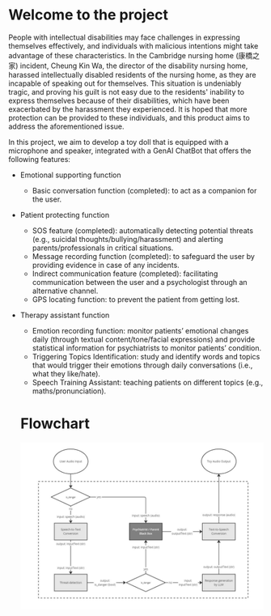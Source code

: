 # Welcome to the project
People with intellectual disabilities may face challenges in expressing themselves effectively, and individuals with malicious intentions might take advantage of these characteristics. In the Cambridge nursing home (康橋之家) incident, Cheung Kin Wa, the director of the disability nursing home, harassed intellectually disabled residents of the nursing home, as they are incapable of speaking out for themselves. This situation is undeniably tragic, and proving his guilt is not easy due to the residents' inability to express themselves because of their disabilities, which have been exacerbated by the harassment they experienced. It is hoped that more protection can be provided to these individuals, and this product aims to address the aforementioned issue.

In this project, we aim to develop a toy doll that is equipped with a microphone and speaker, integrated with a GenAI ChatBot that offers the following features:

- Emotional supporting function
  - Basic conversation function (completed): to act as a companion for the user.

- Patient protecting function
  - SOS feature (completed): automatically detecting potential threats (e.g., suicidal thoughts/bullying/harassment) and alerting parents/professionals in critical situations.
  - Message recording function (completed): to safeguard the user by providing evidence in case of any incidents.
  - Indirect communication feature (completed): facilitating communication between the user and a psychologist through an alternative channel.
  - GPS locating function: to prevent the patient from getting lost.

- Therapy assistant function
  - Emotion recording function: monitor patients’ emotional changes daily (through textual content/tone/facial expressions) and provide statistical information for psychiatrists to monitor patients’ condition.
  - Triggering Topics Identification: study and identify words and topics that would trigger their emotions through daily conversations (i.e., what they like/hate).
  - Speech Training Assistant: teaching patients on different topics (e.g., maths/pronunciation).

  # Flowchart
  ![flowchart](flowChart.jpg)
